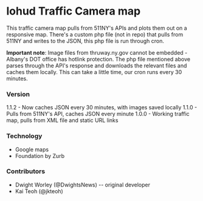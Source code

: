 # lohud Traffic Camera map

This traffic camera map pulls from 511NY's APIs and plots them out on a responsive map. There's a custom php file (not in repo) that pulls from 511NY and writes to the JSON, this php file is run through cron.

**Important note**: Image files from thruway.ny.gov cannot be embedded - Albany's DOT office has hotlink protection. The php file mentioned above parses through the API's response and downloads the relevant files and caches them locally. This can take a little time, our cron runs every 30 minutes.

### Version
1.1.2 - Now caches JSON every 30 minutes, with images saved locally
1.1.0 - Pulls from 511NY's API, caches JSON every minute
1.0.0 - Working traffic map, pulls from XML file and static URL links

### Technology

- Google maps
- Foundation by Zurb

### Contributors

 - Dwight Worley (@DwightsNews) -- original developer
 - Kai Teoh (@jkteoh)
